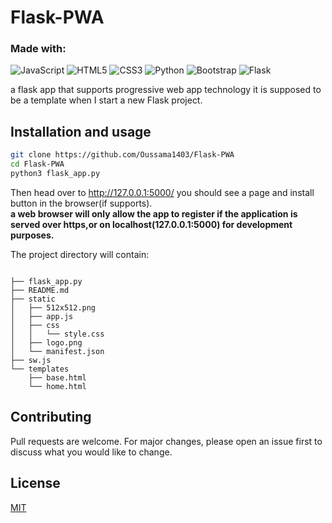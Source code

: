 # Flask-PWA



### Made with:
![JavaScript](https://img.shields.io/badge/javascript-%23323330.svg?style=for-the-badge&logo=javascript&logoColor=%23F7DF1E) ![HTML5](https://img.shields.io/badge/html5-%23E34F26.svg?style=for-the-badge&logo=html5&logoColor=white) ![CSS3](https://img.shields.io/badge/css3-%231572B6.svg?style=for-the-badge&logo=css3&logoColor=white) ![Python](https://img.shields.io/badge/python-%2314354C.svg?style=for-the-badge&logo=python&logoColor=white) ![Bootstrap](https://img.shields.io/badge/bootstrap-%23563D7C.svg?style=for-the-badge&logo=bootstrap&logoColor=white) ![Flask](https://img.shields.io/badge/flask-%23000.svg?style=for-the-badge&logo=flask&logoColor=white)

a flask app that supports progressive web app technology it is supposed to be a template when I start a new Flask project.

## Installation and usage

```bash
git clone https://github.com/Oussama1403/Flask-PWA
cd Flask-PWA
python3 flask_app.py
```
Then head over to http://127.0.0.1:5000/ you should see a page and install button in the browser(if supports).<br>
<b>a web browser will only allow the app to register if the application is served over https,or on localhost(127.0.0.1:5000) for development purposes.</b>


The project directory will contain:
```

├── flask_app.py
├── README.md
├── static
│   ├── 512x512.png
│   ├── app.js
│   ├── css
│   │   └── style.css
│   ├── logo.png
│   └── manifest.json
├── sw.js
└── templates
    ├── base.html
    └── home.html

```

## Contributing
Pull requests are welcome. For major changes, please open an issue first to discuss what you would like to change.

## License
[MIT](https://choosealicense.com/licenses/mit/)
